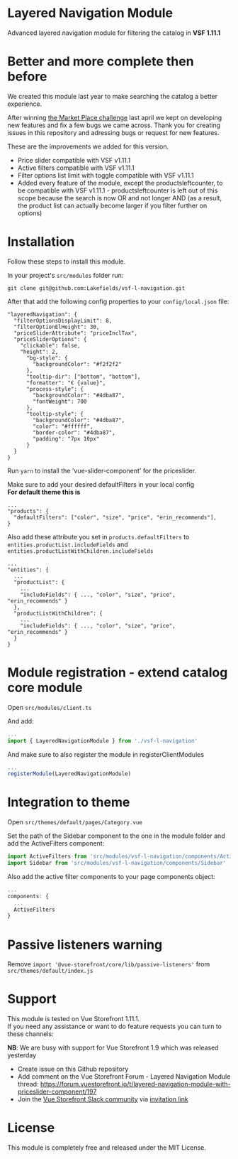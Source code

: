 # Layered Navigation Module
Advanced layered navigation module for filtering the catalog in **VSF 1.11.1**

# Better and more complete then before
We created this module last year to make searching the catalog a better experience.

After winning [the Market Place challenge](https://medium.com/the-vue-storefront-journal/winners-of-the-vue-storefront-marketplace-challenge-fa04025c9a34 "the Market Place challenge") last april we kept on developing new features and fix a few bugs we came across. Thank you for creating issues in this repository and adressing bugs or request for new features.

These are the improvements we added for this version.

* Price slider compatible with VSF v1.11.1
* Active filters compatible with VSF v1.11.1
* Filter options list limit with toggle compatible with VSF v1.11.1
* Added every feature of the module, except the productsleftcounter, to be compatible with VSF v1.11.1 - productsleftcounter is left out of this scope because the search is now OR and not longer AND (as a result, the product list can actually become larger if you filter further on options)

# Installation
Follow these steps to install this module.

In your project's `src/modules` folder run:

```shell  
git clone git@github.com:Lakefields/vsf-l-navigation.git
```

After that add the following config properties to your `config/local.json` file:

```
"layeredNavigation": {
  "filterOptionsDisplayLimit": 8,
  "filterOptionElHeight": 30,
  "priceSliderAttribute": "priceInclTax",
  "priceSliderOptions": {
    "clickable": false,
    "height": 2,
      "bg-style": {
        "backgroundColor": "#f2f2f2"
      },
      "tooltip-dir": ["bottom", "bottom"],
      "formatter": "€ {value}",
      "process-style": {
        "backgroundColor": "#4dba87",
        "fontWeight": 700
      },
      "tooltip-style": {
        "backgroundColor": "#4dba87",
        "color": "#ffffff",
        "border-color": "#4dba87",
        "padding": "7px 10px"
      }
  }
}
```

Run `yarn` to install the 'vue-slider-component' for the priceslider.

Make sure to add your desired defaultFilters in your local config \
**For default theme this is**

```
...
"products": {
  "defaultFilters": ["color", "size", "price", "erin_recommends"],
}
```

Also add these attribute you set in `products.defaultFilters` to `entities.productList.includeFields` and `entities.productListWithChildren.includeFields`

```
...
"entities": {
  ...
  "productList": {
    ...
    "includeFields": { ..., "color", "size", "price", "erin_recommends" }
  },
  "productListWithChildren": {
    ...
    "includeFields": { ..., "color", "size", "price", "erin_recommends" }
  }    
}
```

# Module registration - extend catalog core module
Open `src/modules/client.ts`

And add:

```js
...
import { LayeredNavigationModule } from './vsf-l-navigation'
```

And make sure to also register the module in registerClientModules

```js
...
registerModule(LayeredNavigationModule)
```

# Integration to theme
Open `src/themes/default/pages/Category.vue`

Set the path of the Sidebar component to the one in the module folder and add the ActiveFilters component:

```js
import ActiveFilters from 'src/modules/vsf-l-navigation/components/ActiveFilters.vue'
import Sidebar from 'src/modules/vsf-l-navigation/components/Sidebar'
```

Also add the active filter components to your page components object:

```js
...
components: {
  ...
  ActiveFilters
}
```

# Passive listeners warning
Remove `import '@vue-storefront/core/lib/passive-listeners'` from `src/themes/default/index.js`

# Support
This module is tested on Vue Storefront 1.11.1.\
If you need any assistance or want to do feature requests you can turn to these channels:

**NB**: We are busy with support for Vue Storefront 1.9 which was released yesterday

* Create issue on this Github repository
* Add comment on the Vue Storefront Forum - Layered Navigation Module thread: https://forum.vuestorefront.io/t/layered-navigation-module-with-priceslider-component/197
* Join the [Vue Storefront Slack community](https://vuestorefront.slack.com) via [invitation link](https://join.slack.com/t/vuestorefront/shared_invite/enQtOTUwNjQyNjY5MDI0LWFmYzE4NTYxNDBhZDRlMjM5MDUzY2RiMjU0YTRjYWQ3YzdkY2YzZjZhZDZmMDUwMWQyOWRmZjQ3NDgwZGQ3NTk)

# License
This module is completely free and released under the MIT License.
